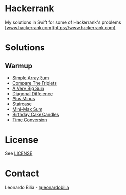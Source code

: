 # Hackerrank
My solutions in Swift for some of Hackerrank's problems
[www.hackerrank.com](https://www.hackerrank.com)

# Solutions

## Warmup
- [Simple Array Sum](Warmup/SimpleArraySum.playground)
- [Compare The Triplets](Warmup/CompareTheTriplets.playground)
- [A Very Big Sum](Warmup/AVeryBigSum.playground)
- [Diagonal Difference](Warmup/DiagonalDifference.playground)
- [Plus Minus](Warmup/PlusMinus.playground)
- [Staircase](Warmup/Staircase.playground)
- [Mini-Max Sum](Warmup/MiniMaxSum.playground)
- [Birthday Cake Candles](Warmup/BirthdayCakeCandles.playground)
- [Time Conversion](Warmup/TimeConversion.playground)

# License

See [LICENSE](LICENSE)

# Contact

Leonardo Bilia - [@leonardobilia](https://twitter.com/leonardobilia)
